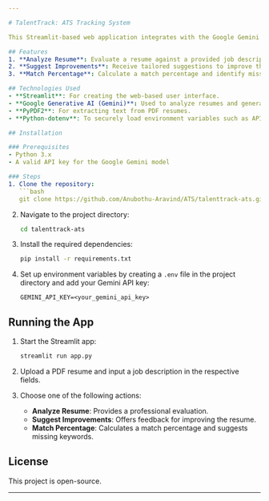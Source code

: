 ```yaml
---

# TalentTrack: ATS Tracking System

This Streamlit-based web application integrates with the Google Gemini model to analyze and improve resumes based on job descriptions. It is designed to help job applicants align their profiles with specific roles by providing professional evaluations, improvement suggestions, and a percentage match between their resumes and job descriptions.

## Features
1. **Analyze Resume**: Evaluate a resume against a provided job description.
2. **Suggest Improvements**: Receive tailored suggestions to improve the resume.
3. **Match Percentage**: Calculate a match percentage and identify missing keywords from the resume.

## Technologies Used
- **Streamlit**: For creating the web-based user interface.
- **Google Generative AI (Gemini)**: Used to analyze resumes and generate responses.
- **PyPDF2**: For extracting text from PDF resumes.
- **Python-dotenv**: To securely load environment variables such as API keys.

## Installation

### Prerequisites
- Python 3.x
- A valid API key for the Google Gemini model

### Steps
1. Clone the repository:
   ```bash
   git clone https://github.com/Anubothu-Aravind/ATS/talenttrack-ats.git
   ```
   
2. Navigate to the project directory:
   ```bash
   cd talenttrack-ats
   ```

3. Install the required dependencies:
   ```bash
   pip install -r requirements.txt
   ```

4. Set up environment variables by creating a `.env` file in the project directory and add your Gemini API key:
   ```
   GEMINI_API_KEY=<your_gemini_api_key>
   ```

## Running the App

1. Start the Streamlit app:
   ```bash
   streamlit run app.py
   ```

2. Upload a PDF resume and input a job description in the respective fields.
3. Choose one of the following actions:
   - **Analyze Resume**: Provides a professional evaluation.
   - **Suggest Improvements**: Offers feedback for improving the resume.
   - **Match Percentage**: Calculates a match percentage and suggests missing keywords.

## License
This project is open-source.

---
```

